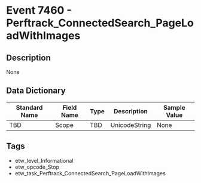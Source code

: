 # Event 7460 - Perftrack_ConnectedSearch_PageLoadWithImages

## Description
None

## Data Dictionary
|Standard Name|Field Name|Type|Description|Sample Value|
|---|---|---|---|---|
|TBD|Scope|TBD|UnicodeString|None|None|

## Tags
* etw_level_Informational
* etw_opcode_Stop
* etw_task_Perftrack_ConnectedSearch_PageLoadWithImages
